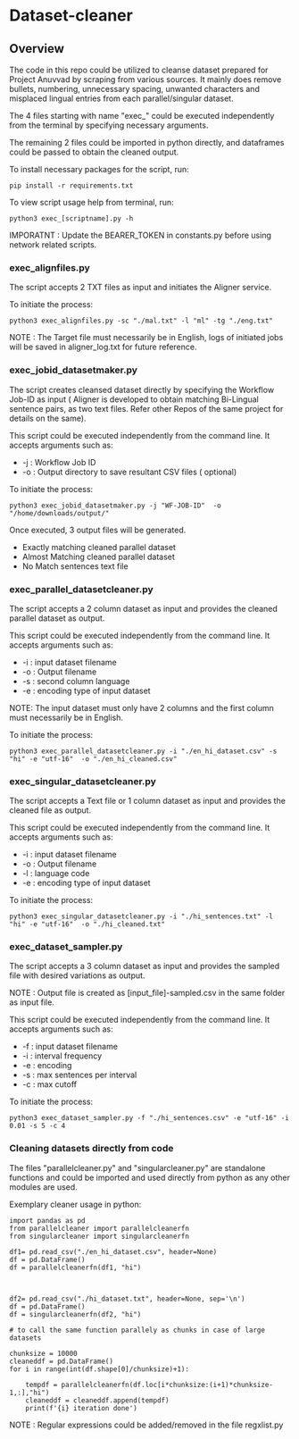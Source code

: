 # Dataset-cleaner

## Overview

The code in this repo could be utilized to cleanse dataset prepared for Project Anuvvad by scraping from various sources. 
It mainly does remove bullets, numbering, unnecessary spacing, unwanted characters and misplaced lingual entries from each parallel/singular dataset.

The 4 files starting with name "exec_" could be executed independently from the terminal by specifying necessary arguments.

The remaining 2 files could be imported in python directly, and dataframes could be passed to obtain the cleaned output.

To install necessary packages for the script, run:

    pip install -r requirements.txt

To view script usage help from terminal, run:

    python3 exec_[scriptname].py -h

IMPORATNT : Update the BEARER_TOKEN in constants.py before using network related scripts.

### exec_alignfiles.py

The script accepts 2 TXT files as input and initiates the Aligner service.

To initiate the process:

    python3 exec_alignfiles.py -sc "./mal.txt" -l "ml" -tg "./eng.txt"

NOTE : The Target file must necessarily be in English, logs of initiated jobs will be saved in aligner_log.txt for future reference.


### exec_jobid_datasetmaker.py

The script creates cleansed dataset directly by specifying the Workflow Job-ID as input ( Aligner is developed to obtain matching Bi-Lingual sentence pairs, as two text files. Refer other Repos of the same project for details on the same).

This script could be executed independently from the command line. It accepts arguments such as:

* -j : Workflow Job ID
* -o : Output directory to save resultant CSV files ( optional)

To initiate the process:

    python3 exec_jobid_datasetmaker.py -j "WF-JOB-ID"  -o "/home/downloads/output/"

Once executed, 3 output files will be generated.

* Exactly matching cleaned parallel dataset
* Almost Matching cleaned parallel dataset
* No Match sentences text file

### exec_parallel_datasetcleaner.py

The script accepts a 2 column dataset as input and provides the cleaned parallel dataset as output.

This script could be executed independently from the command line. It accepts arguments such as:

* -i : input dataset filename
* -o : Output filename
* -s : second column language
* -e : encoding type of input dataset

NOTE: The input dataset must only have 2 columns and the first column must necessarily be in English.

To initiate the process:

    python3 exec_parallel_datasetcleaner.py -i "./en_hi_dataset.csv" -s "hi" -e "utf-16"  -o "./en_hi_cleaned.csv" 

### exec_singular_datasetcleaner.py

The script accepts a Text file or 1 column dataset as input and provides the cleaned file as output.

This script could be executed independently from the command line. It accepts arguments such as:

* -i : input dataset filename
* -o : Output filename
* -l : language code
* -e : encoding type of input dataset

To initiate the process:

    python3 exec_singular_datasetcleaner.py -i "./hi_sentences.txt" -l "hi" -e "utf-16"  -o "./hi_cleaned.txt"

### exec_dataset_sampler.py

The script accepts a 3 column dataset as input and provides the sampled file with desired variations as output.

NOTE : Output file is created as [input_file]-sampled.csv in the same folder as input file.

This script could be executed independently from the command line. It accepts arguments such as:

* -f : input dataset filename
* -i : interval frequency
* -e : encoding
* -s : max sentences per interval
* -c : max cutoff

To initiate the process:

    python3 exec_dataset_sampler.py -f "./hi_sentences.csv" -e "utf-16" -i 0.01 -s 5 -c 4

 ### Cleaning datasets directly from code

 The files "parallelcleaner.py" and "singularcleaner.py" are standalone functions and could be imported and used directly from python as any other modules are used.

Exemplary cleaner usage in python:

    import pandas as pd
    from parallelcleaner import parallelcleanerfn
    from singularcleaner import singularcleanerfn

    df1= pd.read_csv("./en_hi_dataset.csv", header=None)
    df = pd.DataFrame()
    df = parallelcleanerfn(df1, "hi")

    

    df2= pd.read_csv("./hi_dataset.txt", header=None, sep='\n')
    df = pd.DataFrame()
    df = singularcleanerfn(df2, "hi")

    # to call the same function parallely as chunks in case of large datasets

    chunksize = 10000
    cleaneddf = pd.DataFrame()
    for i in range(int(df.shape[0]/chunksize)+1):

        tempdf = parallelcleanerfn(df.loc[i*chunksize:(i+1)*chunksize-1,:],"hi")
        cleaneddf = cleaneddf.append(tempdf)
        print(f'{i} iteration done')

NOTE : Regular expressions could be added/removed in the file regxlist.py
